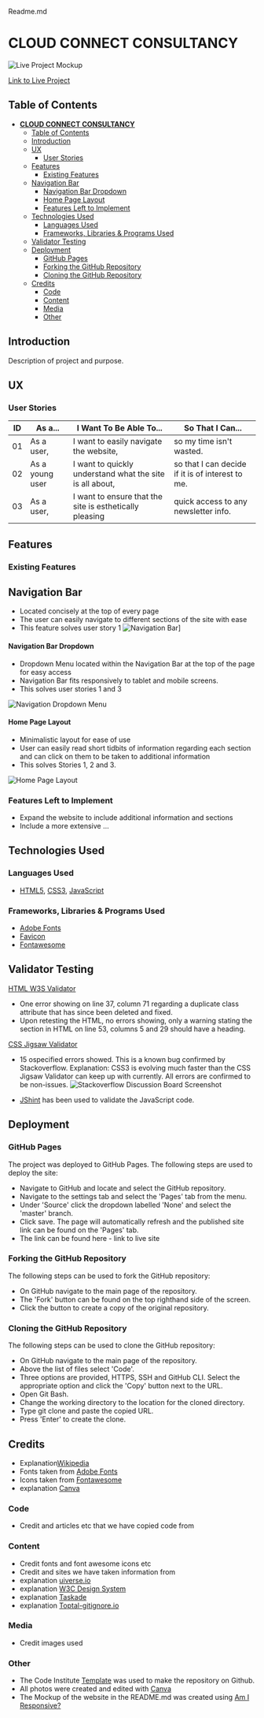 Readme.md 

# **CLOUD CONNECT CONSULTANCY**

![Live Project Mockup](assets/images/responsive-home.png)

[Link to Live Project](https://codeconnoisseur74.github.io/#/)

## Table of Contents
- [**CLOUD CONNECT CONSULTANCY**](#cloud-connect-consultancy)
  - [Table of Contents](#table-of-contents)
  - [Introduction](#introduction)
  - [UX](#ux)
    - [User Stories](#user-stories)
  - [Features](#features)
    - [Existing Features](#existing-features)
  - [Navigation Bar](#navigation-bar)
      - [Navigation Bar Dropdown](#navigation-bar-dropdown)
      - [Home Page Layout](#home-page-layout)
    - [Features Left to Implement](#features-left-to-implement)
  - [Technologies Used](#technologies-used)
    - [Languages Used](#languages-used)
    - [Frameworks, Libraries \& Programs Used](#frameworks-libraries--programs-used)
  - [Validator Testing](#validator-testing)
  - [Deployment](#deployment)
    - [GitHub Pages](#github-pages)
    - [Forking the GitHub Repository](#forking-the-github-repository)
    - [Cloning the GitHub Repository](#cloning-the-github-repository)
  - [Credits](#credits)
    - [Code](#code)
    - [Content](#content)
    - [Media](#media)
    - [Other](#other)

## Introduction

Description of project and purpose.  

## UX

### User Stories

| ID  | As a...                      | I Want To Be Able To...                                  | So That I Can...                                 |
| --- | ---------------------------- | -------------------------------------------------------- | ------------------------------------------------ |
| 01  | As a user,                   | I want to easily navigate the website,                   | so my time isn't wasted.                         |
| 02  | As a young user              | I want to quickly understand what the site is all about, | so that I can decide if it is of interest to me. |
| 03  | As a user, | I want to ensure that the site is esthetically pleasing  | quick access to any newsletter info.             |

## Features

### Existing Features
## Navigation Bar
* Located concisely at the top of every page
* The user can easily navigate to different sections of the site with ease
* This feature solves user story 1 
![Navigation Bar](assets/images/#)] 
#### Navigation Bar Dropdown

* Dropdown Menu located within the Navigation Bar at the top of the page for easy access
* Navigation Bar fits responsively to tablet and mobile screens. 
* This solves user stories 1 and 3

![Navigation Dropdown Menu](assets/images/#)
#### Home Page Layout

* Minimalistic layout for ease of use
* User can easily read short tidbits of information regarding each section and can click on them to be taken to additional information
* This solves Stories 1, 2 and 3. 

![Home Page Layout](assets/images/#)

### Features Left to Implement

* Expand the website to include additional information and sections
* Include a more extensive ...

## Technologies Used

### Languages Used
* [HTML5](https://en.wikipedia.org/wiki/HTML5), [CSS3](https://en.wikipedia.org/wiki/CSS), [JavaScript](https://en.wikipedia.org/wiki/JavaScript) 

### Frameworks, Libraries & Programs Used

* [Adobe Fonts](https://www.adobe.com/products/catalog.html)
* [Favicon](https://favicon.io/)
* [Fontawesome](https://fontawesome.com/)


## Validator Testing
[HTML W3S Validator](https://validator.w3.org/)
* One error showing on line 37, column 71 regarding a duplicate class attribute that has since been deleted and fixed. 
* Upon retesting the HTML, no errors showing, only a warning stating the section in HTML on line 53, columns 5 and 29 should have a heading.

[CSS Jigsaw Validator](https://jigsaw.w3.org/css-validator/)
* 15 ospecified errors showed. This is a known bug confirmed by Stackoverflow. Explanation: CSS3 is evolving much faster than the CSS Jigsaw Validator can keep up with currently. All errors are confirmed to be non-issues.
![Stackoverflow Discussion Board Screenshot](assets/images/stackoverflow-error.jpg.png)

* [JShint](https://jshint.com/) has been used to validate the JavaScript code.

## Deployment

### GitHub Pages

The project was deployed to GitHub Pages. The following steps are used to deploy the site:
* Navigate to GitHub and locate and select the GitHub repository.
* Navigate to the settings tab and select the 'Pages' tab from the menu.
* Under 'Source' click the dropdown labelled 'None' and select the 'master' branch.
* Click save. The page will automatically refresh and the published site link can be found on the 'Pages' tab.
* The link can be found here - link to live site

### Forking the GitHub Repository

The following steps can be used to fork the GitHub repository:
* On GitHub navigate to the main page of the repository.
* The 'Fork' button can be found on the top righthand side of the screen.
* Click the button to create a copy of the original repository.

### Cloning the GitHub Repository

The following steps can be used to clone the GitHub repository:
* On GitHub navigate to the main page of the repository.
* Above the list of files select 'Code'.
* Three options are provided, HTTPS, SSH and GitHub CLI. Select the appropriate option and click the 'Copy' button next to the URL.
* Open Git Bash.
* Change the working directory to the location for the cloned directory.
* Type git clone and paste the copied URL.
* Press 'Enter' to create the clone.

## Credits
* Explanation[Wikipedia](https://www.wikipedia.org/)
* Fonts taken from [Adobe Fonts](https://www.adobe.com/products/catalog.html)
* Icons taken from [Fontawesome](https://fontawesome.com/)
* explanation [Canva](https://www.canva.com/)


### Code

* Credit and articles etc that we have copied code from

### Content
* Credit fonts and font awesome icons etc
* Credit and sites we have taken information from
*  explanation [uiverse.io](https://uiverse.io/)
*  explanation [W3C Design System](https://design-system.w3.org/)
*  explanation [Taskade](https://www.taskade.com/)
*  explanation [Toptal-gitignore.io](https://www.toptal.com/developers/gitignore)

### Media
* Credit images used

### Other

* The Code Institute [Template](https://github.com/Code-Institute-Org/gitpod-full-template) was used to make the repository on Github.
* All photos were created and edited with [Canva](https://www.canva.com)
* The Mockup of the website in the README.md was created using [Am I Responsive?](https://ui.dev/amiresponsive)